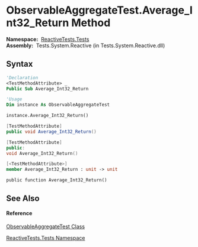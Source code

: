 # ObservableAggregateTest.Average\_Int32\_Return Method

**Namespace:**  [ReactiveTests.Tests](ReactiveTests.Tests\ReactiveTests.Tests.md)  
**Assembly:**  Tests.System.Reactive (in Tests.System.Reactive.dll)

## Syntax

```vb
'Declaration
<TestMethodAttribute> _
Public Sub Average_Int32_Return
```

```vb
'Usage
Dim instance As ObservableAggregateTest

instance.Average_Int32_Return()
```

```csharp
[TestMethodAttribute]
public void Average_Int32_Return()
```

```c++
[TestMethodAttribute]
public:
void Average_Int32_Return()
```

```fsharp
[<TestMethodAttribute>]
member Average_Int32_Return : unit -> unit 
```

```jscript
public function Average_Int32_Return()
```

## See Also

#### Reference

[ObservableAggregateTest Class](ObservableAggregateTest\ObservableAggregateTest.md)

[ReactiveTests.Tests Namespace](ReactiveTests.Tests\ReactiveTests.Tests.md)




